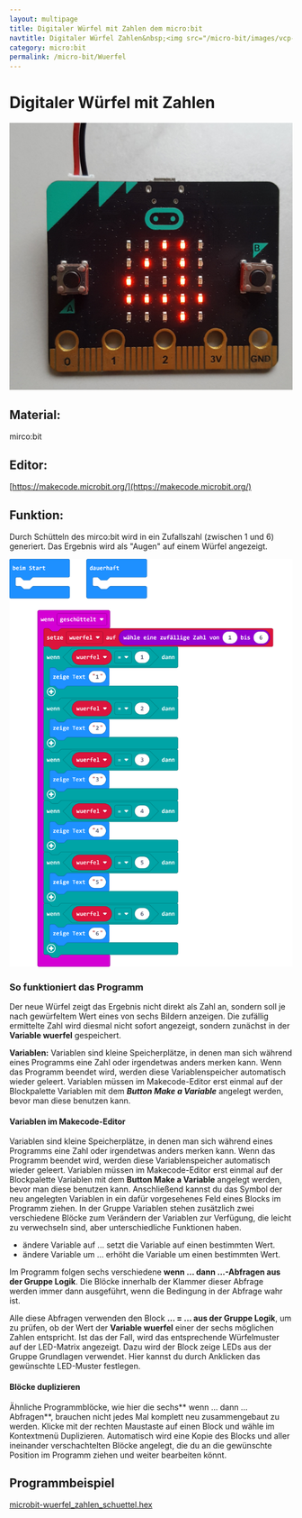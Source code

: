 ```yaml
---
layout: multipage
title: Digitaler Würfel mit Zahlen dem micro:bit
navtitle: Digitaler Würfel Zahlen&nbsp;<img src="/micro-bit/images/vcp-meet.png" title="Dieses Angebot kann auch über VCP-Meet genutzt werden.">
category: micro:bit
permalink: /micro-bit/Wuerfel
---
```


# Digitaler Würfel mit Zahlen

![](images/20211115_110359.jpg)

<div style="page-break-after: always;"></div>

## Material:

mirco:bit

## Editor:

[https://makecode.microbit.org/](https://makecode.microbit.org/)

## Funktion:

Durch Schütteln des mirco:bit wird in ein Zufallszahl (zwischen 1 und 6) generiert.
Das Ergebnis wird als "Augen" auf einem Würfel angezeigt.

<div style="page-break-after: always;"></div>

![](images/micro-bit-Screenshot_wuzerfel_zahlen.png)

<div style="page-break-after: always;"></div>

### So funktioniert das Programm
Der neue Würfel zeigt das Ergebnis nicht direkt als Zahl an, sondern soll je nach gewürfeltem Wert eines von sechs Bildern anzeigen. Die zufällig ermittelte Zahl wird diesmal nicht sofort angezeigt, sondern zunächst in der **Variable wuerfel** gespeichert.

<div class="alert alert-info" role="alert">
<b>Variablen:</b> Variablen sind kleine Speicherplätze, in denen man sich während eines Programms eine Zahl oder irgendetwas anders merken kann. Wenn das Programm beendet wird, werden diese Variablenspeicher automatisch wieder geleert. Variablen müssen im Makecode-Editor erst einmal auf der Blockpalette Variablen mit dem <b><i>Button Make a Variable</i></b> angelegt werden, bevor man diese benutzen kann.
</div>

#### Variablen im Makecode-Editor
Variablen sind kleine Speicherplätze, in denen man sich während eines Programms eine Zahl oder irgendetwas anders merken kann. Wenn das Programm beendet wird, werden diese Variablenspeicher automatisch wieder geleert. Variablen müssen im Makecode-Editor erst einmal auf der Blockpalette Variablen mit dem **Button Make a Variable** angelegt werden, bevor man diese benutzen kann. Anschließend kannst du das Symbol der neu angelegten Variablen in ein dafür vorgesehenes Feld eines Blocks im Programm ziehen. In der Gruppe Variablen stehen zusätzlich zwei verschiedene Blöcke zum Verändern der Variablen zur Verfügung, die leicht zu verwechseln sind, aber unterschiedliche Funktionen haben.
+ ändere Variable auf ... setzt die Variable auf einen bestimmten Wert.
+ ändere Variable um ... erhöht die Variable um einen bestimmten Wert.

Im Programm folgen sechs verschiedene **wenn ... dann ...-Abfragen aus der Gruppe Logik**. Die Blöcke innerhalb der Klammer dieser Abfrage werden immer dann ausgeführt, wenn die Bedingung in der Abfrage wahr ist.

Alle diese Abfragen verwenden den Block **... = ... aus der Gruppe Logik**, um zu prüfen, ob der Wert der **Variable wuerfel** einer der sechs möglichen Zahlen entspricht. Ist das der Fall, wird das entsprechende Würfelmuster auf der LED-Matrix angezeigt. Dazu wird der Block zeige LEDs aus der Gruppe Grundlagen verwendet. Hier kannst du durch Anklicken das gewünschte LED-Muster festlegen.

#### Blöcke duplizieren
Ähnliche Programmblöcke, wie hier die sechs** wenn ... dann ... Abfragen**, brauchen nicht jedes Mal komplett neu zusammengebaut zu werden. Klicke mit der rechten Maustaste auf einen Block und wähle im Kontextmenü Duplizieren. Automatisch wird eine Kopie des Blocks und aller ineinander verschachtelten Blöcke angelegt, die du an die gewünschte Position im Programm ziehen und weiter bearbeiten könnt.

## Programmbeispiel
[microbit-wuerfel_zahlen_schuettel.hex](appendix/microbit-wuerfel_zahlen_schuettel.hex)
